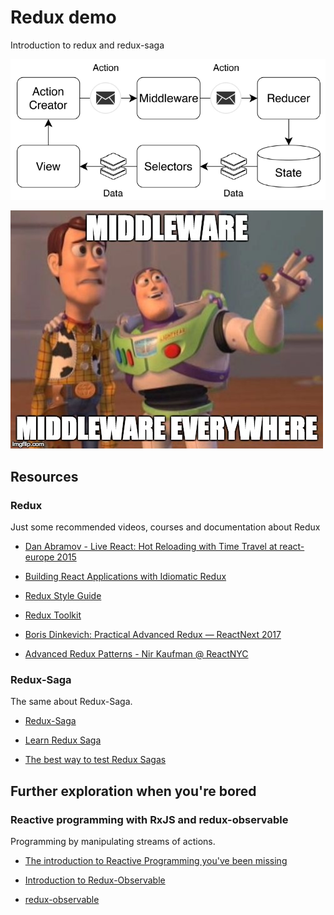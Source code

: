 # Redux demo

Introduction to redux and redux-saga

![Redux flow](./public/redux-flow.png)

![Middleware](./public/middleware-everywhere-meme.jpg)

## Resources

### Redux

Just some recommended videos, courses and documentation about Redux

- [Dan Abramov - Live React: Hot Reloading with Time Travel at react-europe 2015](https://www.youtube.com/watch?v=xsSnOQynTHs)

- [Building React Applications with Idiomatic Redux](https://egghead.io/courses/building-react-applications-with-idiomatic-redux)

- [Redux Style Guide](https://redux.js.org/style-guide/style-guide)

- [Redux Toolkit](https://redux-starter-kit.js.org/)

- [Boris Dinkevich: Practical Advanced Redux — ReactNext 2017](https://www.youtube.com/watch?v=Gjiu7Lgdg3s)

- [Advanced Redux Patterns - Nir Kaufman @ ReactNYC](https://www.youtube.com/watch?v=JUuic7mEs-s)

### Redux-Saga

The same about Redux-Saga.

- [Redux-Saga](https://redux-saga.js.org/)

- [Learn Redux Saga](https://www.youtube.com/playlist?list=PLMV09mSPNaQlWvqEwF6TfHM-CVM6lXv39)

- [The best way to test Redux Sagas](https://dev.to/phil/the-best-way-to-test-redux-sagas-4hib)

## Further exploration when you're bored

### Reactive programming with RxJS and redux-observable

Programming by manipulating streams of actions.

- [The introduction to Reactive Programming you've been missing](https://gist.github.com/staltz/868e7e9bc2a7b8c1f754)

- [Introduction to Redux-Observable](https://www.youtube.com/watch?v=zk2bVBZhmcc)

- [redux-observable](https://redux-observable.js.org/)
